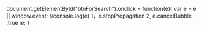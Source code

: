 document.getElementById("btnForSearch").onclick = function(e){
		var e = e || window.event;
		//console.log(e)
                1，e.stopPropagation 
                2, e.cancelBubble :true  ie;
}
